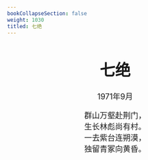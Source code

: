 ```yaml
---
bookCollapseSection: false
weight: 1030
titled: 七绝
---
```


<div align="center">

<font size="4">

# 七绝
1971年9月

群山万壑赴荆门，  
生长林彪尚有村。  
一去紫台连朔漠，  
独留青冢向黄昏。

</font>

</div>
